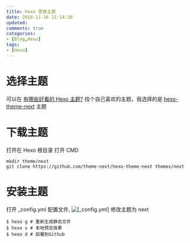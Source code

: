 ```yaml
---
title: hexo 更换主题
date: 2018-11-16 21:14:38
updated:
comments: true
categories:
- [Blog,Hexo]
tags:
- [Hexo]
---
```


# 选择主题

可以在 [有哪些好看的 Hexo 主题?](https://www.zhihu.com/question/24422335) 找个自己喜欢的主题，我选择的是 [hexo-theme-next](https://github.com/theme-next/hexo-theme-next) 主题

# 下载主题

打开在 Hexo 根目录 打开 CMD
```shell
mkdir theme/next
git clone https://github.com/theme-next/hexo-theme-next themes/next
```

# 安装主题
打开 _config.yml 配置文件,
![[_config.yml]](a.jpg)
修改主题为 next
```
$ hexo g # 重新生成静态文件
$ hexo s # 本地预览效果
$ hexo d # 部署到Github
```
